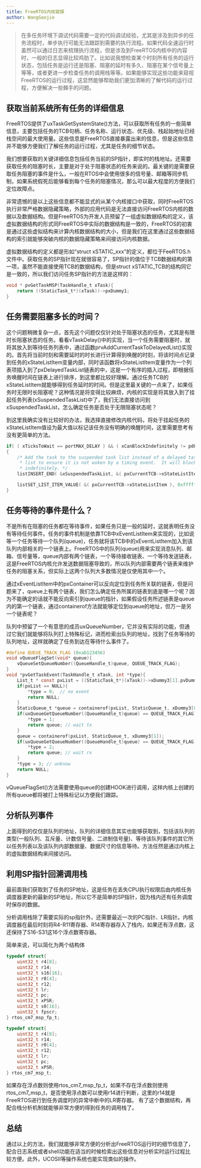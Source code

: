 ```yaml
---
title: FreeRTOS内核窥探
author: WangGaojie
---
```


> 在多任务环境下调试代码需要一定的代码调试经验，尤其是涉及到异步的任务流程时，单步执行可能无法跟踪到需要的执行流程。如果代码全速运行时虽然可以通过日志来梳理执行流程，但是涉及到FreeRTOS内核中的内容时，一般的日志显得比较鸡肋了。比如说我想检查某个时刻所有任务的运行状态，包括任务是运行还是阻塞、阻塞的延时有多久、阻塞在某个信号量上等等，或者更进一步检查任务的调用栈等等。如果能够实现这些功能来窥视FreeRTOS的运行过程，这显然能够帮助我们更加清晰的了解代码的运行过程，方便解决一些棘手的问题。

## 获取当前系统所有任务的详细信息
FreeRTOS提供了uxTaskGetSystemState()方法，可以获取所有任务的一些简单信息，主要包括任务的TCB句柄、任务名称、运行状态、优先级、栈起始地址已经栈空间的最大使用量。这些信息是FreeRTOS直接暴露出来的信息，但是这些信息并不能够方便我们了解任务的运行过程，尤其是任务的细节状态。

我们想要获取的关键详细信息包括任务当前的SP指针，即实时的栈地址。还需要获取任务的阻塞时长，主要是对于处于阻塞状态的任务来说的。最关键的是需要获取任务阻塞的事件是什么，一般在RTOS中会使用很多的信号量、邮箱等同步机制，如果系统假死后能够看到每个任务的阻塞情况，那么可以最大程度的方便我们定位故障点。

非常遗憾的是以上这些信息都不能显式的从某个内核接口中获取，同时FreeRTOS执行非常严格数据隐藏策略，外部的应用代码是无法直接访问FreeRTOS内核的数据以及数据结构。但是FreeRTOS为开发人员预留了一组虚拟数据结构的定义，该虚拟数据结构的形式同FreeRTOS中实际的数据结构是一致的，FreeRTOS的初衷是通过这些虚拟结构来计算内核数据结构的大小，但是我们在这里通过这些数据结构的索引就能够突破内核的数据隐藏策略来间接访问内核数据。

虚拟数据结构的定义都是形如“struct xSTATIC_xxx”的定义，都位于FeeRTOS.h文件中。获取任务的SP指针现在就很容易了，SP指针的值位于TCB数据结构的第一项，虽然不能直接使用TCB的数据结构，但是struct xSTATIC_TCB的结构同它是一致的，所以我们访问任务SP指针的方法是这样的：
```c
void * pvGetTaskMSP(TaskHandle_t xTask){
    return ((StaticTask_t*)(xTask))->pxDummy1;
}
```

## 任务需要阻塞多长的时间？
这个问题稍微复杂一点，首先这个问题仅仅针对处于阻塞状态的任务，尤其是有限时长阻塞状态的任务。看看vTaskDelay()中的实现，当一个任务需要阻塞时，就将其放入到等待任务列表中，通过函数prvAddCurrentTaskToDelayedList()实现的。首先将当前时刻和需要延时的时长进行计算得到唤醒的时刻，将该时间点记录到任务的xStateListItem变量内部，同时该函数将xStateListItem变量作为一个列表项插入到了pxDelayedTaskList链表的中，这是一个有序的插入过程，即根据任务唤醒时间在链表上进行排序，到这里都比较好理解。通过任务TCB的xStateListItem就能够得到任务延时的时间。但是这里最关键的一点来了，如果任务时无限时长阻塞呢？这种情况是将变得比较麻烦，内核的实现是将其放入到了挂起任务列表(xSuspendedTaskList)中了，我们无法直接访问到xSuspendedTaskList，怎么确定任务是否处于无限阻塞状态呢？

到这里我确实没有比较好的办法，我选择直接修改内核代码，将处于挂起任务的xStateListItem值设为最大值以标记该任务没有明确的唤醒时间，这里需要思考有没有更简单的方法。
```c
if( ( xTicksToWait == portMAX_DELAY ) && ( xCanBlockIndefinitely != pdFALSE ) )
{
    /* Add the task to the suspended task list instead of a delayed task
     * list to ensure it is not woken by a timing event.  It will block
     * indefinitely. */
    listINSERT_END( &xSuspendedTaskList, &( pxCurrentTCB->xStateListItem ) );

    listSET_LIST_ITEM_VALUE( &( pxCurrentTCB->xStateListItem ), 0xffffffff );
}
```

## 任务等待的事件是什么？
不是所有在阻塞的任务都在等待事件，如果任务只是一般的延时，这就表明任务没有等待任何事件。任务的事件机制是依靠TCB中xEventListItem来实现的，比如说等一个任务等待一个队列(queue)，任务就将该TCB中的xEventListItem加入到该队列内部相关的一个链表上。FreeRTOS中的队列(queue)用来实现消息队列、邮箱、信号量等，queue内部有两个链表，一个等待接收链表、一个等待发送链表，这是FreeRTOS内核允许发送数据阻塞导致的，所以队列内部需要两个链表来维护任务的阻塞关系，但实际上这两个队列大多数情况是仅使用其中一个。

通过xEventListItem中的pxContainer可以反向定位到任务所关联的链表，但是问题来了，queue上有两个链表，我们怎么确定任务所属的链表到底是哪一个呢？因为不能确定的话就不能反向索引到queue的指针，如果假设任务所述链表是queue内的第一个链表，通过containerof方法就能够定位到queue的地址，但万一是另一个链表呢？

队列中预留了一个有意思的成员uxQueueNumber，它并没有实际的功能，但通过它我们就能够将队列打上特殊标记，进而检索出队列的地址，找到了任务等待的队列地址，这样就确定了任务到达在等待什么事件了。
```c
#define QUEUE_TRACK_FLAG (0xab123456)
void vQueueFlagSet(void* queue){
    vQueueSetQueueNumber((QueueHandle_t)queue, QUEUE_TRACK_FLAG);
}
void *pvGetTaskEvent(TaskHandle_t xTask, int *type){
    List_t * const pxList = ((StaticTask_t*)(xTask))->xDummy3[1].pvDummy3[3];
    if(pxList == NULL){
        *type = 0;  // no event
        return NULL;
    }
    StaticQueue_t *queue = containerof(pxList, StaticQueue_t, xDummy3[0]);
    if(uxQueueGetQueueNumber((QueueHandle_t)queue) == QUEUE_TRACK_FLAG){
        *type = 1;
        return queue; // wait tx
    }
    queue = containerof(pxList, StaticQueue_t, xDummy3[1]);
    if(uxQueueGetQueueNumber((QueueHandle_t)queue) == QUEUE_TRACK_FLAG){
        *type = 2;
        return queue; // wait rx
    }
    *type = 3; // unknow
    return NULL;
}
```
vQueueFlagSet()方法需要使用queue的创建HOOK进行调用，这样内核上创建的所有queue都将被打上特殊标记以方便我们跟踪。

## 分析队列事件
上面得到的仅仅是队列的地址，队列的详细信息其实也能够获取到，包括该队列的类型(一般队列、互斥量、计数信号量、二进制信号量)、等待该队列事件的其它所以任务列表以及该队列内部数据量、数据尺寸的信息等待。方法任然是通过内核上的虚拟数据结构来间接访问。

## 利用SP指针回溯调用栈
最前面我们获取到了任务的SP地址，这是任务在丢失CPU执行权限后由内核任务调度器更新的最新的SP地址，所以它不是简单的SP指针，因为栈内还有任务调度时保存的数据。

分析调用栈除了需要实际的sp指针外，还需要最近一次的PC指针、LR指针。内核调度器在最后时刻将R4-R11寄存器、R14寄存器存入了栈内，如果还有浮点数，这还保持了S16-S31这16个浮点数寄存器。

简单来说，可以简化为两个结构体
```c
typedef struct{
    uint32_t r4[8];
    uint32_t r14;
    uint32_t s16[16];
    uint32_t r0[4];
    uint32_t r12;
    uint32_t lr;
    uint32_t pc;
    uint32_t xPSR;
    uint32_t s0[16];
    uint32_t fpscr;
} rtos_cm7_msp_fp_t;

typedef struct{
    uint32_t r4[8];
    uint32_t r14;
    uint32_t r0[4];
    uint32_t r12;
    uint32_t lr;
    uint32_t pc;
    uint32_t xPSR;
} rtos_cm7_msp_t;
```

如果存在浮点数则使用rtos_cm7_msp_fp_t，如果不存在浮点数则使用rtos_cm7_msp_t，是否使用浮点数可以使用r14进行判断，这里的r14就是FreeRTOS进行到任务调度时的异常中断中的LR寄存器。
有了这个数据结构，再配合栈分析机制就能够非常方便的得到任务的调用栈了。

## 总结
通过以上的方法，我们就能够非常方便的分析出FreeRTOS运行时的细节信息了，配合日志系统或者shell功能在适当的时候检索出这些信息对分析实时运行过程比较方便。此外，UCOSII等操作系统也能实现类似的操作。

